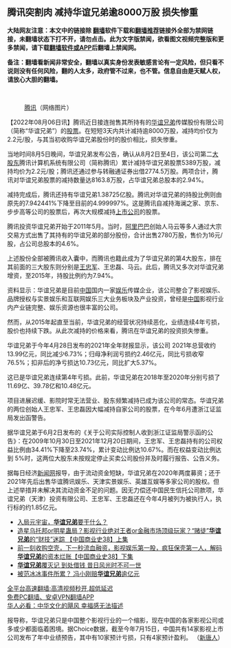  <!-- 面包屑导航 --> <h2>腾讯突割肉 减持华谊兄弟逾8000万股 损失惨重</h2> <p class="notice"><b>大陆网友注意：本文中的链接除 <a href="https://github.com/bannedbook/fanqiang" >翻墙</a>软件下载和<a href="https://github.com/killgcd/justmysocks/blob/master/README.md">翻墙推荐</a>链接外全部为禁网链接，未翻墙状态下打不开，请勿点击。此为文字版禁闻，欲看图文视频完整版和更多禁闻，请下载<a href="https://github.com/bannedbook/fanqiang">翻墙软件或APP</a>后翻墙上禁闻网。</p><p>备注：翻墙看新闻非常安全，翻墙以真实身份发表敏感言论有一定风险，但只看不说则没有任何风险，翻的人太多，政府管不过来，也不管。信息自由是天赋人权，请放心大胆的翻墙。</b></p>  <div class="entry"> <br /> <figure><a href="https://i0.wp.com/upload-images-bucket-v64rleca837do.s3.eu-west-1.amazonaws.com/wp-content/uploads/2022/04/29144714/Screen-Shot-2022-04-30-at-12.58.40-am.png?fit=588%2C474&#038;ssl=1" data-caption="腾讯（网络图片）"></a><figcaption class="wp-caption-text"><a href="https://www.bannedbook.org/bnews/tag/%e8%85%be%e8%ae%af/" class="st_tag internal_tag" rel="tag" title="标签 腾讯 下的日志">腾讯</a>（网络图片）</figcaption></figure> <p>【2022年08月06日讯】腾讯近日接连抛售其所持有的<a href="https://www.bannedbook.org/bnews/tag/%E5%8D%8E%E8%B0%8A%E5%85%84%E5%BC%9F/" class="st_tag internal_tag" rel="tag" title="标签 华谊兄弟 下的日志">华谊兄弟</a>传媒股份有限公司（简称“华谊兄弟”）的<a href="https://www.bannedbook.org/bnews/tag/%e8%82%a1%e7%a5%a8/" class="st_tag internal_tag" rel="tag" title="标签 股票 下的日志">股票</a>。在短短3天内共计减持逾8000万股，减持均价仅为2.2元/股，与其当初收购华谊兄弟股份时的股价相比，损失惨重。</p> <p>当地时间8月5日晚间，华谊兄弟发布公告，确认从8月2日至4日，该公司第二<a href="https://www.bannedbook.org/bnews/tag/%E5%A4%A7%E8%82%A1%E4%B8%9C/" class="st_tag internal_tag" rel="tag" title="标签 大股东 下的日志">大股东</a>腾讯计算机系统有限公司（简称腾讯）累计减持华谊兄弟股票5389万股，减持均价为2.2元/股；腾讯还通过参与转融通证券出借2774.5万股。两项合计，腾讯对华谊兄弟股票的减持数量达8163.8万股，占华谊兄弟总股本的2.94%。</p> <p>减持完成后，腾讯还持有华谊兄弟1.38725亿股。腾讯对华谊兄弟的持股比例则由原先的7.942441%下降至目前的4.999997%。这是腾讯自减持海澜之家、京东、步步高等公司的股票后，再次大规模减持<a href="https://www.bannedbook.org/bnews/tag/%e4%b8%8a%e5%b8%82%e5%85%ac%e5%8f%b8/" class="st_tag internal_tag" rel="tag" title="标签 上市公司 下的日志">上市公司</a>的股票。</p>  <p>腾讯投资华谊兄弟开始于2011年5月。当时，<a href="https://www.bannedbook.org/bnews/tag/%e9%98%bf%e9%87%8c%e5%b7%b4%e5%b7%b4/" class="st_tag internal_tag" rel="tag" title="标签 阿里巴巴 下的日志">阿里巴巴</a>创始人马云等多人通过大宗交易方式出售了其持有的华谊兄弟的部分股份，合计出售2780万股，售价为16元/股，占公司总股本的4.6%。</p> <p>上述股份全部被腾讯收入囊中，而腾讯也籍此成为了华谊兄弟的第4大股东，排在其前面的三大股东则分别是<a href="https://www.bannedbook.org/bnews/tag/%E7%8E%8B%E5%BF%A0%E5%86%9B/" class="st_tag internal_tag" rel="tag" title="标签 王忠军 下的日志">王忠军</a>、王忠磊、马云。此后，腾讯又多次对华谊兄弟增资，至2015年，持股比例约为7.94%。</p> <p>资料显示：华谊兄弟是目前<span class='wp_keywordlink_affiliate'><a href="https://www.bannedbook.org/" title="中国" target="_blank">中国</a></span>国内一家<a href="https://www.bannedbook.org/bnews/tag/%e5%a8%b1%e4%b9%90/" class="st_tag internal_tag" rel="tag" title="标签 娱乐 下的日志">娱乐</a>传媒企业，该公司整合了影视娱乐、品牌授权与实景娱乐和互联网娱乐三大业务板块及产业投资，曾经是<a href="https://www.bannedbook.org/bnews/tag/%E4%B8%AD%E5%9B%BD/" class="st_tag internal_tag" rel="tag" title="标签 中国 下的日志">中国</a>影视行业内产业链完整、娱乐资源也很丰富的公司。</p>  <p>然而，从2015年起直至当前，华谊兄弟的经营状况持续恶化，业绩连续4年亏损，股价也持续下跌。从此次减持的价格来看，腾讯在华谊兄弟的投资损失惨重。</p> <p>华谊兄弟于今年4月28日发布的2021年全年财报显示，该公司 2021年总营收约13.99亿元，同比减少6.73%；归母净利润亏损约2.46亿元，同比亏损收窄76.5%；扣非后的净亏损达10.73亿元，同比扩大5.37%。</p> <p>这已是华谊兄弟连续第4年亏损。此前，华谊兄弟在2018年至2020年分别亏损了11.69亿、39.78亿和10.48亿元。</p>  <p>项目进展迟缓、影院时常无法营业、股东频繁减持已成为该公司的常态。华谊兄弟的两位创始人王忠军、王忠磊因大幅减持自家公司的股票，在今年6月遭浙江证监局发出函警告。</p> <p>据华谊兄弟于6月2日发布的《关于公司实际控制人收到浙江证监局警示函的公告》：在2009年10月30日至2021年12月20日期间，王忠军、王忠磊持有的公司权益比例由34.41%下降至23.74%，累计变动比例达10.67%。而在权益变动比例达到 5%时，这两位大股东未按规定停止买卖公司股份并及时履行报告、公告义务。</p> <p>据每日经济<span class='wp_keywordlink_affiliate'><a href="https://www.bannedbook.org/" title="新闻网" target="_blank">新闻网</a></span>报导，由于流动资金短缺，华谊兄弟在2020年两度募资；还于2021年先后出售华谊腾讯娱乐、天津实景娱乐、英雄互娱等多家公司的股权。但上述举措并未解决其流动资金不足的问题。因无力偿还中国民生信托公司款项，华谊兄弟（天津）投资有限公司、王忠军、王忠磊还在今年4月被列为被执行人，执行标的约1.85亿元。</p>  <div id="taboola-mid-1"></div>  <ul class='op-related-articles' title='相关阅读'> <li><a href='https://www.bannedbook.org/bnews/cnnews/20220530/1739331.html' target='_blank'>入局元宇宙，<b>华谊兄弟</b>要干什么？</a></li> <li><a href='https://www.bannedbook.org/bnews/bannedvideo/20211109/1655064.html' target='_blank'>造星乌托邦or明星蛊局？影视行业绝对王者or金融市场顶级玩家？“赌徒”<b>华谊兄弟</b>的“财技”迷踪 【中国商业史38】上集</a></li> <li><a href='https://www.bannedbook.org/bnews/bannedvideo/20211109/1655063.html' target='_blank'>前一刻收购空壳，下一秒流血融资，影视娱乐第一股，疯狂保壳第一人，解码<b>华谊兄弟</b>的资本烂账【中国商业史38】下集</a></li> <li><a href='https://www.bannedbook.org/bnews/baitai/20210717/1588897.html' target='_blank'><b>华谊兄弟</b>覆灭记 到处借钱 昔日风光时不可一世</a></li> <li><a href='https://www.bannedbook.org/bnews/yule/20210526/1554309.html' target='_blank'>被范冰冰事件所累？ 冯小刚赔<b>华谊兄弟</b>逾亿元</a></li> </ul> <p class="texttj"> <a href="https://github.com/bannedbook/fanqiang/wiki/V2ray%E6%9C%BA%E5%9C%BA" target="_blank">全平台高速翻墙:高清视频秒开,超低延迟</a><br/> <a href="https://github.com/bannedbook/fanqiang/wiki/%E7%A6%81%E9%97%BB%E7%BD%91%E5%AE%89%E5%8D%93%E7%BF%BB%E5%A2%99%E6%96%B0%E9%97%BBAPP" target="_blank">免费PC翻墙、安卓VPN翻墙APP</a><br/> <a href="https://www.bannedbook.org/bnews/comments/20220220/1694796.html" target="_blank">华人必看：中华文化的飓风 幸福感无法描述</a> </p><p>报导称，华谊兄弟只是中国整个影视行业的一个缩影，现在中国的各家影视公司或多或少都面临着困境。据Choice数据，截至今年7月15日，中国共有14家影视上市公司发布了年中业绩预告，其中有10家预计亏损，只有4家预计盈利。 （<span class='wp_keywordlink_affiliate'><a href="https://www.ntdtv.com/" title="新唐人">新唐人</a></span>）</p><a name='sharetosocial'></a>  <div style="margin-bottom:5px;padding-bottom:5px;clear:both"> <div id="archive-pix-1" class="banner-ads"> <!-- AuctionX Display platform tag START --> <div id="27602x728x90x621x_ADSLOT1" clicktrack="%%CLICK_URL_ESC%%"></div>  <!-- AuctionX Display platform tag END --> </div> <div id="archive-pix-2" class="banner-ads"> <!-- AuctionX Display platform tag START --> <div id="27556x300x250x621x_ADSLOT1" clicktrack="%%CLICK_URL_ESC%%" style="margin:0 auto;text-align:center"></div>  <!-- AuctionX Display platform tag END --> </div> </div>  <div id="archive-pix-1" class="banner-ads"> <!-- AuctionX Display platform tag START --> <div id="27603x728x90x621x_ADSLOT1" clicktrack="%%CLICK_URL_ESC%%"></div>  <!-- AuctionX Display platform tag END --> </div> </div><!--END ENTRY--> 